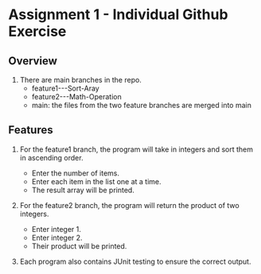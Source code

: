 # Assignment 1 - Individual Github Exercise

## Overview
1. There are main branches in the repo.
    - feature1---Sort-Aray
    - feature2---Math-Operation
    - main: the files from the two feature branches are merged into main

## Features
1. For the feature1 branch, the program will take in integers and sort them in ascending order.
    - Enter the number of items.
    - Enter each item in the list one at a time.
    - The result array will be printed.

2. For the feature2 branch, the program will return the product of two integers.
    - Enter integer 1.
    - Enter integer 2.
    - Their product will be printed.

3. Each program also contains JUnit testing to ensure the correct output.
